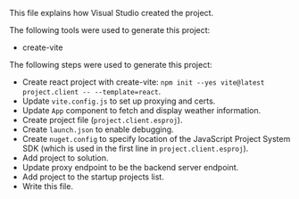 This file explains how Visual Studio created the project.

The following tools were used to generate this project:
- create-vite

The following steps were used to generate this project:
- Create react project with create-vite: `npm init --yes vite@latest project.client -- --template=react`.
- Update `vite.config.js` to set up proxying and certs.
- Update `App` component to fetch and display weather information.
- Create project file (`project.client.esproj`).
- Create `launch.json` to enable debugging.
- Create `nuget.config` to specify location of the JavaScript Project System SDK (which is used in the first line in `project.client.esproj`).
- Add project to solution.
- Update proxy endpoint to be the backend server endpoint.
- Add project to the startup projects list.
- Write this file.
